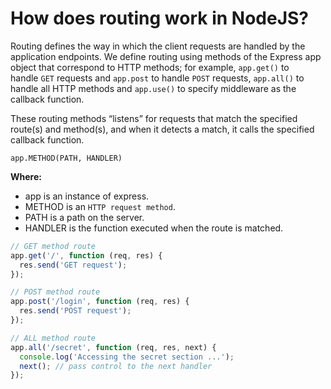 # How does routing work in NodeJS?

Routing defines the way in which the client requests are handled by the application endpoints. We define routing using methods of the Express app object that correspond to HTTP methods; for example, `app.get()` to handle `GET` requests and `app.post` to handle `POST` requests, `app.all()` to handle all HTTP methods and `app.use()` to specify middleware as the callback function.

These routing methods “listens” for requests that match the specified route(s) and method(s), and when it detects a match, it calls the specified callback function.

```
app.METHOD(PATH, HANDLER)
```

**Where:**
-   app is an instance of express.
-   METHOD is an `HTTP request method`.
-   PATH is a path on the server.
-   HANDLER is the function executed when the route is matched.

```js
// GET method route
app.get('/', function (req, res) {
  res.send('GET request');
});

// POST method route
app.post('/login', function (req, res) {
  res.send('POST request');
});

// ALL method route
app.all('/secret', function (req, res, next) {
  console.log('Accessing the secret section ...');
  next(); // pass control to the next handler
});
```